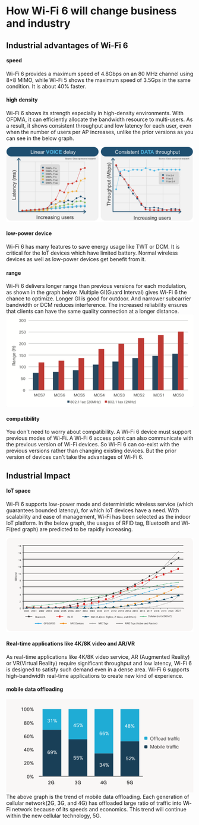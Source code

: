 # How Wi-Fi 6 will change business and industry
## Industrial advantages of Wi-Fi 6
#### speed
Wi-Fi 6 provides a maximum speed of 4.8Gbps on an 80 MHz channel using 8×8 MIMO, while Wi-Fi 5 shows the maximum speed of 3.5Gps in the same condition. It is about 40% faster.

#### high density
Wi-Fi 6 shows its strength especially in high-density environments. With OFDMA, it can efficiently allocate the bandwidth resource to multi-users. As a result, it shows consistent throughput and low latency for each user, even when the number of users per AP increases, unlike the prior versions as you can see in the below graph.

![](assets/images/4-2-capacity.png)

#### low-power device
Wi-Fi 6 has many features to save energy usage like TWT or DCM. It is critical for the IoT devices which have limited battery. Normal wireless devices as well as low-power devices get benefit from it.

#### range
Wi-Fi 6 delivers longer range than previous versions for each modulation, as shown in the graph below. Multiple GI(Guard Interval) gives Wi-Fi 6 the chance to optimize. Longer GI is good for outdoor. And narrower subcarrier bandwidth or DCM reduces interference. The increased reliability ensures that clients can have the same quality connection at a longer distance.
![range](assets/images/4-3-range.png)

#### compatibility
You don't need to worry about compatibility. A Wi-Fi 6 device must support previous modes of Wi-Fi. A Wi-Fi 6 access point can also communicate with the previous version of Wi-Fi devices. So Wi-Fi 6 can co-exist with the previous versions rather than changing existing devices. But the prior version of devices can't take the advantages of Wi-Fi 6.

## Industrial Impact
#### IoT space
Wi-Fi 6 supports low-power mode and deterministic wireless service (which guarantees bounded latency), for which IoT devices have a need. With scalability and ease of management, Wi-Fi has been selected as the indoor IoT platform. In the below graph, the usages of RFID tag, Bluetooth and Wi-Fi(red graph) are predicted to be rapidly increasing.

![IoT](assets/images/4-4-IoT.png)

#### Real-time applications like 4K/8K video and AR/VR
As real-time applications like 4K/8K video service, AR (Augmented Reality) or VR(Virtual Reality) require significant throughput and low latency, Wi-Fi 6 is designed to satisfy such demand even in a dense area. Wi-Fi 6 supports high-bandwidth real-time applications to create new kind of experience.

#### mobile data offloading
![offload](assets/images/4-5-offload.png)
The above graph is the trend of mobile data offloading. Each generation of cellular network(2G, 3G, and 4G) has offloaded large ratio of traffic into Wi-Fi network because of its speeds and economics. This trend will continue within the new cellular technology, 5G.
